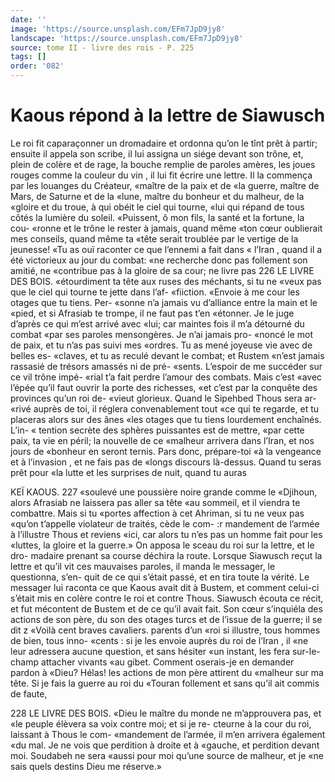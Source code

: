 ```yaml
---
date: ''
image: 'https://source.unsplash.com/EFm7JpD9jy8'
landscape: 'https://source.unsplash.com/EFm7JpD9jy8'
source: tome II - livre des rois - P. 225
tags: []
order: '082'
---
```


# Kaous répond à la lettre de Siawusch

Le roi fit caparaçonner un dromadaire et ordonna qu’on le tînt prêt à partir; ensuite il appela son
scribe, il lui assigna un siége devant son trône, et, plein de colère et de rage, la bouche remplie de paroles amères, les joues rouges comme la couleur du vin , il lui fit écrire une lettre. Il la commença par les louanges du Créateur, «maître de la paix et de
«la guerre, maître de Mars, de Saturne et de la «lune, maître du bonheur et du malheur, de la «gloire et du troue, à qui obéit le ciel qui tourne, «lui qui répand de tous côtés la lumière du soleil. «Puissent, ô mon fils, la santé et la fortune, la cou- «ronne et le trône le rester à jamais, quand même «ton cœur oublierait mes conseils, quand même ta «tête serait troublée par le vertige de la jeunesse! «Tu as ouï raconter ce que l’ennemi a fait dans
« l’Iran , quand il a été victorieux au jour du combat:
«ne recherche donc pas follement son amitié, ne «contribue pas à la gloire de sa cour; ne livre pas
226 LE LIVRE DES BOIS. «étourdiment ta tête aux ruses des méchants, si tu ne
«veux pas que le ciel qui tourne te jette dans l’af- «fiiction.
«Envoie à me cour les otages que tu tiens. Per- «sonne n’a jamais vu d’alliance entre la main et le «pied, et si Afrasiab te trompe, il ne faut pas t’en «étonner. Je le juge d’après ce qui m’est arrivé avec
«lui; car maintes fois il m’a détourné du combat
«par ses paroles mensongères. Je n’ai jamais pro- «noncé le mot de paix, et tu n’as pas suivi mes «ordres. Tu as mené joyeuse vie avec de belles es- «claves, et tu as reculé devant le combat; et Rustem «n’est jamais rassasié de trésors amassés ni de pré-
«sents. L’espoir de me succéder sur ce vil trône impé-
«rial t’a fait perdre l’amour des combats. Mais c’est
«avec l’épée qu’il faut ouvrir la porte des richesses,
«et c’est par la conquête des provinces qu’un roi de-
«vieut glorieux. Quand le Sipehbed Thous sera ar- «rivé auprès de toi, il réglera convenablement tout
«ce qui te regarde, et tu placeras alors sur des ânes «les otages que tu tiens lourdement enchaînés. L’in-
« tention secrète des sphères puissantes est de mettre, «par cette paix, ta vie en péril; la nouvelle de ce «malheur arrivera dans l’Iran, et nos jours de
«bonheur en seront ternis. Pars donc, prépare-toi «à la vengeance et à l’invasion , et ne fais pas de «longs discours là-dessus. Quand tu seras prêt pour «la lutte et les surprises de nuit, quand tu auras

KEÏ KAOUS. 227 «soulevé une poussière noire grande comme le
«Djihoun, alors Afrasiab ne laissera pas aller sa tête «au sommeil, et il viendra te combattre. Mais si tu «portes affection à cet Ahriman, si tu ne veux pas «qu’on t’appelle violateur de traités, cède le com-
:r mandement de l’armée à l’illustre Thous et reviens «ici, car alors tu n’es pas un homme fait pour les «luttes, la gloire et la guerre.»
On apposa le sceau du roi sur la lettre, et le dro- madaire prenant sa course déchira la route. Lorsque Siawusch reçut la lettre et qu’il vit ces mauvaises paroles, il manda le messager, le questionna, s’en-
quit de ce qui s’était passé, et en tira toute la vérité.
Le messager lui raconta ce que Kaous avait dit à Bustem, et comment celui-ci s’était mis en colère contre le roi et contre Thous. Siawusch écouta ce récit, et fut mécontent de Bustem et de ce qu’il avait
fait. Son cœur s’inquiéla des actions de son père,
du son des otages turcs et de l’issue de la guerre; il se dit z «Voilà cent braves cavaliers. parents d’un
«roi si illustre, tous hommes de bien, tous inno- «cents : si je les envoie auprès du roi de l’Iran , il
«ne leur adressera aucune question, et sans hésiter «un instant, les fera sur-le-champ attacher vivants «au gibet. Comment oserais-je en demander pardon à «Dieu? Hélas! les actions de mon père attirent du
«malheur sur ma tête. Si je fais la guerre au roi du «Touran follement et sans qu’il ait commis de faute,

228 LE LIVRE DES BOIS.
«Dieu le maître du monde ne m’approuvera pas, et
«le peuple élèvera sa voix contre moi; et si je re-
cteurne à la cour du roi, laissant à Thous le com- «mandement de l’armée, il m’en arrivera également
«du mal. Je ne vois que perdition à droite et à «gauche, et perdition devant moi. Soudabeh ne sera «aussi pour moi qu’une source de malheur, et je «ne sais quels destins Dieu me réserve.»
